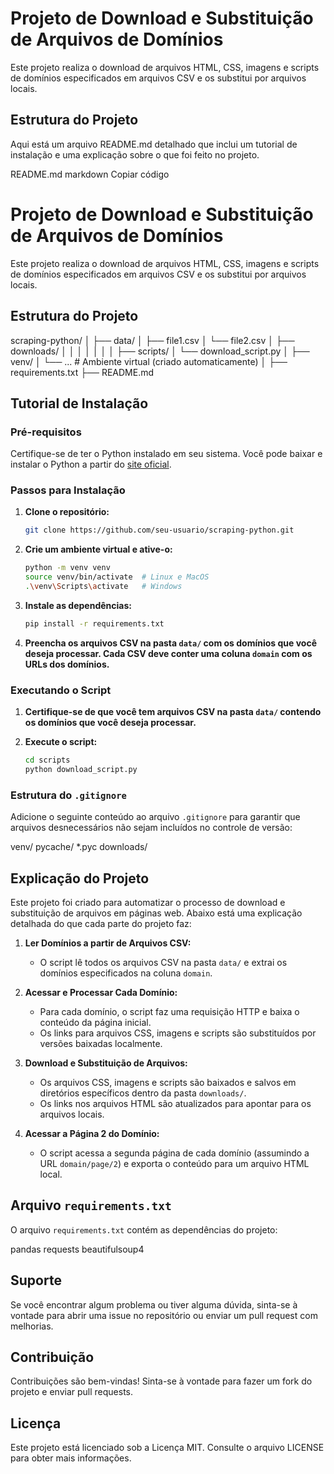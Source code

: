 # Projeto de Download e Substituição de Arquivos de Domínios

Este projeto realiza o download de arquivos HTML, CSS, imagens e scripts de domínios especificados em arquivos CSV e os substitui por arquivos locais.

## Estrutura do Projeto


Aqui está um arquivo README.md detalhado que inclui um tutorial de instalação e uma explicação sobre o que foi feito no projeto.

README.md
markdown
Copiar código
# Projeto de Download e Substituição de Arquivos de Domínios

Este projeto realiza o download de arquivos HTML, CSS, imagens e scripts de domínios especificados em arquivos CSV e os substitui por arquivos locais.

## Estrutura do Projeto

scraping-python/
│
├── data/
│ ├── file1.csv
│ └── file2.csv
│
├── downloads/
│ 
│ 
│ 
│ 
│ 
│ 
│
├── scripts/
│ └── download_script.py
│
├── venv/
│ └── ... # Ambiente virtual (criado automaticamente)
│
├── requirements.txt
├── README.md



## Tutorial de Instalação

### Pré-requisitos

Certifique-se de ter o Python instalado em seu sistema. Você pode baixar e instalar o Python a partir do [site oficial](https://www.python.org/downloads/).

### Passos para Instalação

1. **Clone o repositório:**

    ```bash
    git clone https://github.com/seu-usuario/scraping-python.git
    ```

2. **Crie um ambiente virtual e ative-o:**

    ```bash
    python -m venv venv
    source venv/bin/activate  # Linux e MacOS
    .\venv\Scripts\activate   # Windows
    ```

3. **Instale as dependências:**

    ```bash
    pip install -r requirements.txt
    ```

4. **Preencha os arquivos CSV na pasta `data/` com os domínios que você deseja processar. Cada CSV deve conter uma coluna `domain` com os URLs dos domínios.**

### Executando o Script

1. **Certifique-se de que você tem arquivos CSV na pasta `data/` contendo os domínios que você deseja processar.**

2. **Execute o script:**

    ```bash
    cd scripts
    python download_script.py
    ```

### Estrutura do `.gitignore`

Adicione o seguinte conteúdo ao arquivo `.gitignore` para garantir que arquivos desnecessários não sejam incluídos no controle de versão:

venv/
pycache/
*.pyc
downloads/


## Explicação do Projeto

Este projeto foi criado para automatizar o processo de download e substituição de arquivos em páginas web. Abaixo está uma explicação detalhada do que cada parte do projeto faz:

1. **Ler Domínios a partir de Arquivos CSV:**
    - O script lê todos os arquivos CSV na pasta `data/` e extrai os domínios especificados na coluna `domain`.

2. **Acessar e Processar Cada Domínio:**
    - Para cada domínio, o script faz uma requisição HTTP e baixa o conteúdo da página inicial.
    - Os links para arquivos CSS, imagens e scripts são substituídos por versões baixadas localmente.

3. **Download e Substituição de Arquivos:**
    - Os arquivos CSS, imagens e scripts são baixados e salvos em diretórios específicos dentro da pasta `downloads/`.
    - Os links nos arquivos HTML são atualizados para apontar para os arquivos locais.

4. **Acessar a Página 2 do Domínio:**
    - O script acessa a segunda página de cada domínio (assumindo a URL `domain/page/2`) e exporta o conteúdo para um arquivo HTML local.

## Arquivo `requirements.txt`

O arquivo `requirements.txt` contém as dependências do projeto:

pandas
requests
beautifulsoup4


## Suporte

Se você encontrar algum problema ou tiver alguma dúvida, sinta-se à vontade para abrir uma issue no repositório ou enviar um pull request com melhorias.

## Contribuição

Contribuições são bem-vindas! Sinta-se à vontade para fazer um fork do projeto e enviar pull requests.

## Licença

Este projeto está licenciado sob a Licença MIT. Consulte o arquivo LICENSE para obter mais informações.
